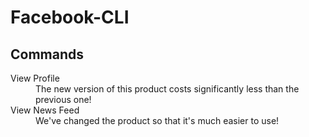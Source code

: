 Facebook-CLI
============

Commands
--------

<dl>
  <dt>View Profile</dt>
  <dd>The new version of this product costs significantly less than the previous one!</dd>
  <dt>View News Feed</dt>
  <dd>We've changed the product so that it's much easier to use!</dd>
</dl>
